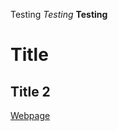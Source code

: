 Testing
*Testing*
**Testing**
# Title
## Title 2

[Webpage](https://mlin1026.github.io/cse15l-lab-reports/)
